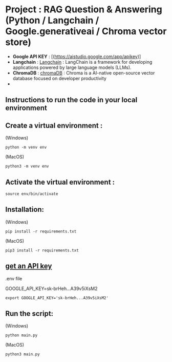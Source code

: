 # Project : RAG Question & Answering (Python / Langchain / Google.generativeai / Chroma vector store)



- **Google API KEY** : [(https://aistudio.google.com/app/apikey)]
- **Langchain** : [Langchain](https://python.langchain.com/docs/introduction/) : LangChain is a framework for developing applications powered by large language models (LLMs).
- **ChromaDB** : [chromaDB](https://python.langchain.com/v0.2/docs/integrations/vectorstores/chroma/) : Chroma is a AI-native open-source vector database focused on developer productivity
- 


## Instructions to run the code in your local environment

## Create a virtual environment :

(Windows)
```
python -m venv env
```

(MacOS)
```
python3 -m venv env
```

## Activate the virtual environment :

```
source env/bin/activate
```

## Installation:
(Windows)
```
pip install -r requirements.txt
```

(MacOS)

```
pip3 install -r requirements.txt
```

## [get an API key](https://platform.openai.com/account/api-keys)

.env file

GOOGLE_API_KEY=sk-brHeh...A39v5iXsM2

`export GOOGLE_API_KEY='sk-brHeh...A39v5iXsM2'`


## Run the script:

(Windows)
```
python main.py
```

(MacOS)
```
python3 main.py
```
